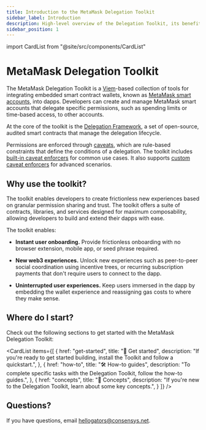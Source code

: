 ```yaml
---
title: Introduction to the MetaMask Delegation Toolkit
sidebar_label: Introduction
description: High-level overview of the Delegation Toolkit, its benefits, and where to start in the documentation.
sidebar_position: 1
---
```


import CardList from "@site/src/components/CardList"

# MetaMask Delegation Toolkit

The MetaMask Delegation Toolkit is a [Viem](https://viem.sh/)-based collection of tools for integrating
embedded smart contract wallets, known as [MetaMask smart accounts](./concepts/smart-accounts.md),
into dapps. Developers can create and manage MetaMask smart accounts that delegate specific
permissions, such as spending limits or time-based access, to other accounts.

At the core of the toolkit is the [Delegation Framework](concepts/delegation.md#delegation-framework), a
set of open-source, audited smart contracts that manage the delegation lifecycle.

Permissions are enforced through [caveats](./concepts/caveat-enforcers.md), which are rule-based
constraints that define the conditions of a delegation. The toolkit includes
[built-in caveat enforcers](./how-to/create-delegation/restrict-delegation#caveat-types) for common
use cases. It also supports [custom caveat enforcers](./how-to/create-delegation/create-custom-caveat-enforcer)
for advanced scenarios.

## Why use the toolkit?

The toolkit enables developers to create frictionless new experiences based on granular permission
sharing and trust. The toolkit offers a suite of contracts, libraries, and services designed for
maximum composability, allowing developers to build and extend their dapps with ease.

The toolkit enables:

- **Instant user onboarding.** Provide frictionless onboarding with no browser extension, mobile
  app, or seed phrase required.

- **New web3 experiences.** Unlock new experiences such as peer-to-peer social
  coordination using incentive trees, or recurring subscription payments that don't require users
  to connect to the dapp.

- **Uninterrupted user experiences.** Keep users immersed in the dapp by embedding the wallet
  experience and reassigning gas costs to where they make sense.

## Where do I start?

Check out the following sections to get started with the MetaMask Delegation Toolkit:

<CardList
  items={[
    {
      href: "get-started",
      title: "🏁 Get started",
      description: "If you're ready to get started building, install the Toolkit and follow a quickstart.",
    },
    {
      href: "how-to",
      title: "🛠️ How-to guides",
      description: "To complete specific tasks with the Delegation Toolkit, follow the how-to guides.",
    },
    {
      href: "concepts",
      title: "💭 Concepts",
      description: "If you're new to the Delegation Toolkit, learn about some key concepts.",
    }
  ]}
/>

## Questions?

If you have questions, email hellogators@consensys.net.
